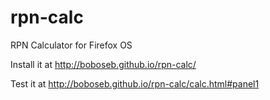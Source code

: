 rpn-calc
========

RPN Calculator for Firefox OS

Install it at
http://boboseb.github.io/rpn-calc/

Test it at http://boboseb.github.io/rpn-calc/calc.html#panel1
